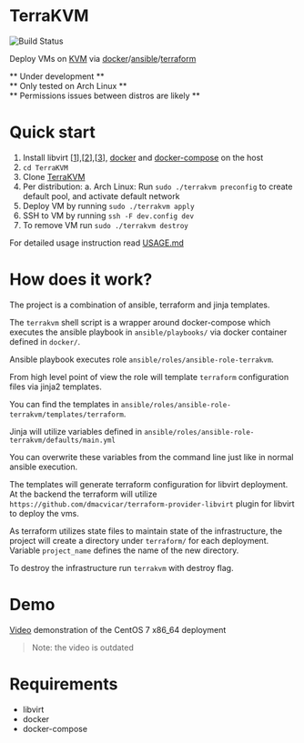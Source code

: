 # TerraKVM

![Build Status](https://codebuild.eu-west-1.amazonaws.com/badges?uuid=eyJlbmNyeXB0ZWREYXRhIjoiNjl0NEJ3R2xUOGFna3dIaXVnWklxVSs4NXpNOWxlZnlGY2JGcjAvdGJLMXUra2s4eCtpNVB3dWFvcjZWSmJ1L3NQenU2TExtbDlQN2kvNVBvYXU0QWZvPSIsIml2UGFyYW1ldGVyU3BlYyI6InlVSGdzMEZEZC9OS0hUM2ciLCJtYXRlcmlhbFNldFNlcmlhbCI6MX0%3D&branch=master)

Deploy VMs on [KVM](https://www.linux-kvm.org/page/Main_Page) via [docker](https://www.docker.com/)/[ansible](https://www.ansible.com/)/[terraform](https://www.terraform.io/)

** Under development **  
** Only tested on Arch Linux **  
** Permissions issues between distros are likely **  

# Quick start

1. Install libvirt [[1](https://wiki.archlinux.org/index.php/libvirt)],[[2](https://help.ubuntu.com/community/KVM/Installation)],[[3](https://www.linuxtechi.com/install-kvm-hypervisor-on-centos-7-and-rhel-7/)], [docker](https://docs.docker.com/install/) and [docker-compose](https://docs.docker.com/compose/install/) on the host
2. `cd TerraKVM`
3. Clone [TerraKVM](https://github.com/p0tr3c/TerraKVM)
4. Per distribution:
   a. Arch Linux: Run `sudo ./terrakvm preconfig` to create default pool, and activate default network
4. Deploy VM by running `sudo ./terrakvm apply`
5. SSH to VM by running `ssh -F dev.config dev`
6. To remove VM run `sudo ./terrakvm destroy`

For detailed usage instruction read [USAGE.md](./USAGE.md)

# How does it work?

The project is a combination of ansible, terraform and jinja templates.

The `terrakvm` shell script is a wrapper around docker-compose which executes the ansible playbook in `ansible/playbooks/` via docker container defined in `docker/`.

Ansible playbook executes role `ansible/roles/ansible-role-terrakvm`.

From high level point of view the role will template `terraform` configuration files via jinja2 templates.

You can find the templates in `ansible/roles/ansible-role-terrakvm/templates/terraform`.

Jinja will utilize variables defined in `ansible/roles/ansible-role-terrakvm/defaults/main.yml`

You can overwrite these variables from the command line just like in normal ansible execution.

The templates will generate terraform configuration for libvirt deployment. At the backend the terraform will utilize `https://github.com/dmacvicar/terraform-provider-libvirt` plugin for libvirt to deploy the vms.

As terraform utilizes state files to maintain state of the infrastructure, the project will create a directory under `terraform/` for each deployment. Variable `project_name` defines the name of the new directory. 

To destroy the infrastructure run `terrakvm` with destroy flag.

# Demo

[Video](https://youtu.be/fOvAujaUREA) demonstration of the CentOS 7 x86_64 deployment
> Note: the video is outdated

# Requirements

- libvirt
- docker
- docker-compose
